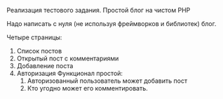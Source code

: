 Реализация тестового задания. Простой блог на чистом PHP


Надо написать с нуля (не используя фреймворков и библиотек) блог. 


Четыре страницы: 

1. Список постов
2. Открытый пост с комментариями 
3. Добавление поста 
4. Авторизация Функционал простой: 
   1) Авторизованный пользователь может добавить пост 
   2) Кто угодно может его комментировать.
